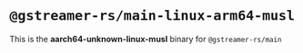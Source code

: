 # `@gstreamer-rs/main-linux-arm64-musl`

This is the **aarch64-unknown-linux-musl** binary for `@gstreamer-rs/main`
